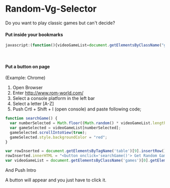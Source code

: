 Random-Vg-Selector
==================

Do you want to play classic games but can't decide? 

#### Put inside your bookmarks

```js
javascript:(function(){videoGameList=document.getElementsByClassName("games")[0].getElementsByTagName("a"),numberSelected=Math.floor(Math.random()*videoGameList.length+1),gameSelected=videoGameList[numberSelected],gameSelected.scrollIntoView(!0),gameSelected.style.backgroundColor="red"})();
```

<br>

#### Put a button on page

(Example: Chrome)

1. Open Browser 
2. Enter http://www.rom-world.com/
3. Select a console platform in the left bar
4. Select a letter [A-Z]
5. Push Crtl + Shift + I (open console) and paste following code;

```js
function searchGame() {
  var numberSelected = Math.floor((Math.random() * videoGameList.length) + 1);
  var gameSelected = videoGameList[numberSelected];
  gameSelected.scrollIntoView(true);
  gameSelected.style.backgroundColor = "red";
}

var rowInserted = document.getElementsByTagName('table')[9].insertRow();
rowInserted.innerHTML = "<button onclick='searchGame()'> Get Random Game </button>";
var videoGameList = document.getElementsByClassName('games')[0].getElementsByTagName('a');
```
And Push Intro

A button will appear and you just have to click it.
